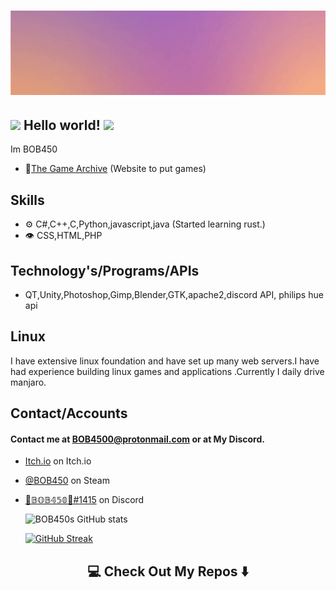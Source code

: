 
<h1 align="center">
  <img src="/ezgif-2-55bfe4cca5b0.gif" alt="BOB450" />
</h1>


## <img src="https://github.com/TheDudeThatCode/TheDudeThatCode/blob/master/Assets/Hi.gif" width="29px"> Hello world!&nbsp;<img src="https://github.com/TheDudeThatCode/TheDudeThatCode/blob/master/Assets/Earth.gif" width="24px">

Im BOB450

- 🧭[The Game Archive](https://thegamearchive.net/) (Website to put games)

## Skills

- ⚙️ C#,C++,C,Python,javascript,java (Started learning rust.)
- 👁️ CSS,HTML,PHP

## Technology's/Programs/APIs

- QT,Unity,Photoshop,Gimp,Blender,GTK,apache2,discord API, philips hue api

## Linux

I have extensive linux foundation and have set up many web servers.I have had experience building linux games and applications .Currently I daily drive manjaro.

## Contact/Accounts

#### Contact me at BOB4500@protonmail.com or at My Discord.

- [Itch.io](https://bob4500.itch.io/) on Itch.io
- [@BOB450](https://steamcommunity.com/id/BOB450/) on Steam
- [🐲𝔹𝕆𝔹𝟜𝟝𝟘🐲#1415](https://discordapp.com/users/277920295833305088) on Discord


    ![BOB450s GitHub stats](https://github-readme-stats.vercel.app/api?username=BOB450&count_private=true&hide=contribs,prs,issues&show_icons=true&theme=radical&hide_border=true)

    [![GitHub Streak](http://github-readme-streak-stats.herokuapp.com?user=BOB450&theme=radical&hide_border=true&date_format=M%20j%5B%2C%20Y%5D)](https://git.io/streak-stats)


<h2  align="center">💻 Check Out My Repos ⬇️ </h2>
